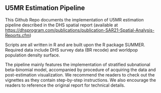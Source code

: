 ## U5MR Estimation Pipeline

This Github Repo documents the implementation of U5MR estimation pipeline described in 
the DHS spatial report (available at https://dhsprogram.com/publications/publication-SAR21-Spatial-Analysis-Reports.cfm)

Scripts are all written in R and are built upon the R package SUMMER.  Required data include DHS survey data (BR recode) and worldpop population density surface.

The pipeline mainly features the implementation of stratified subnational beta-binomial model, accompanied by procedure of acquiring the data and post-estimation visualization. We recommend the readers to check out the vignettes as they contain step-by-step instructions. We also encourage the readers to reference the original report for technical details.  
